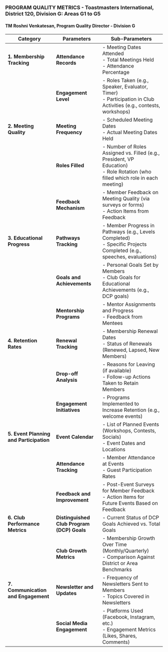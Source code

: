### PROGRAM QUALITY METRICS - Toastmasters International, District 120, Division G: Areas G1 to G5
#### TM Roshni Venkatesan, Program Quality Director - Division G

| **Category**                   | **Parameters**                                                       | **Sub-Parameters**                                                                                     |
|--------------------------------|---------------------------------------------------------------------|--------------------------------------------------------------------------------------------------------|
| **1. Membership Tracking**     | **Attendance Records**                                             | - Meeting Dates Attended<br>- Total Meetings Held<br>- Attendance Percentage                          |
|                                | **Engagement Level**                                              | - Roles Taken (e.g., Speaker, Evaluator, Timer)<br>- Participation in Club Activities (e.g., contests, workshops) |
| **2. Meeting Quality**         | **Meeting Frequency**                                             | - Scheduled Meeting Dates<br>- Actual Meeting Dates Held                                             |
|                                | **Roles Filled**                                                  | - Number of Roles Assigned vs. Filled (e.g., President, VP Education)<br>- Role Rotation (who filled which role in each meeting) |
|                                | **Feedback Mechanism**                                            | - Member Feedback on Meeting Quality (via surveys or forms)<br>- Action Items from Feedback            |
| **3. Educational Progress**    | **Pathways Tracking**                                             | - Member Progress in Pathways (e.g., Levels Completed)<br>- Specific Projects Completed (e.g., speeches, evaluations) |
|                                | **Goals and Achievements**                                        | - Personal Goals Set by Members<br>- Club Goals for Educational Achievements (e.g., DCP goals)       |
|                                | **Mentorship Programs**                                           | - Mentor Assignments and Progress<br>- Feedback from Mentees                                          |
| **4. Retention Rates**         | **Renewal Tracking**                                              | - Membership Renewal Dates<br>- Status of Renewals (Renewed, Lapsed, New Members)                     |
|                                | **Drop-off Analysis**                                             | - Reasons for Leaving (if available)<br>- Follow-up Actions Taken to Retain Members                   |
|                                | **Engagement Initiatives**                                        | - Programs Implemented to Increase Retention (e.g., welcome events)                                   |
| **5. Event Planning and Participation** | **Event Calendar**                                         | - List of Planned Events (Workshops, Contests, Socials)<br>- Event Dates and Locations               |
|                                | **Attendance Tracking**                                           | - Member Attendance at Events<br>- Guest Participation Rates                                          |
|                                | **Feedback and Improvement**                                      | - Post-Event Surveys for Member Feedback<br>- Action Items for Future Events Based on Feedback        |
| **6. Club Performance Metrics**| **Distinguished Club Program (DCP) Goals**                       | - Current Status of DCP Goals Achieved vs. Total Goals                                               |
|                                | **Club Growth Metrics**                                           | - Membership Growth Over Time (Monthly/Quarterly)<br>- Comparison Against District or Area Benchmarks  |
| **7. Communication and Engagement** | **Newsletter and Updates**                                   | - Frequency of Newsletters Sent to Members<br>- Topics Covered in Newsletters                         |
|                                | **Social Media Engagement**                                       | - Platforms Used (Facebook, Instagram, etc.)<br>- Engagement Metrics (Likes, Shares, Comments)        |
